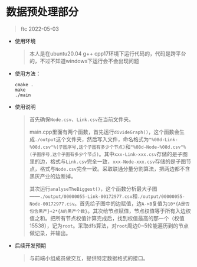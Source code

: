 # 数据预处理部分

> ftc 2022-05-03

* 使用环境

  > 本人是在ubuntu20.04 g++ cpp17环境下运行代码的，代码是跨平台的，不过不知道windows下运行会不会出现问题

* 使用方法：

  ```shell
  cmake .
  make
  ./main
  ```

* 使用说明

  > 首先确保`Node.csv`、`Link.csv`在当前文件夹。
  >
  > main.cpp里面有两个函数，首先运行`divideGraph()`，这个函数会生成`./output`这个文件夹，然后写入文件，命名格式为`"%08d-Link-%08d.csv"%(子图序号,这个子图有多少个节点)`和`"%08d-Node-%08d.csv"%(子图序号,这个子图有多少个节点)`。其中`xxx-Link-xxx.csv`存储的是子图里的边，格式与`Link.csv`完全一致，`xxx-Node-xxx.csv`存储的是子图节点，格式与`Node.csv`完全一致。采取联通分量分割算法，把两边都不含黑灰产业的边断掉。
  >
  > 其次运行`analyseTheBiggest()`，这个函数分析最大子图——`./output/00000055-Link-00172977.csv`和`./output/00000055-Node-00172977.csv`。首先给子图中的边赋值，边`A->B`复值为`10*{A是否包含黑产}+2*{A的黑产个数}`。其次给节点赋值，节点权值等于所有入边权值之和。把所有节点权值计算完成后，找到权值最高的那一个（权值15538），记为`root`。采取dfs算法，对`root`周边0\~5轮能遍历到的节点做记录，并输出。

* 后续开发预期

  > 与前端小组成员做交互，提供特定数据格式的接口。

